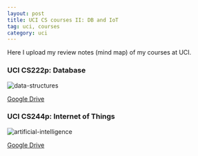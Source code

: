 ```yaml
---
layout: post
title: UCI CS courses II: DB and IoT
tag: uci, courses
category: uci
---
```

Here I upload my review notes (mind map) of my courses at UCI.

### UCI CS222p: Database
![data-structures](http://pair5904t.bkt.clouddn.com/2018-06-23-UCI-courses2/Database.jpg)  

[Google Drive](https://drive.google.com/open?id=1WT6QY2nf7sOkwwlpW5gCS3QawVGdBRkG)

### UCI CS244p: Internet of Things
![artificial-intelligence](http://pair5904t.bkt.clouddn.com/2018-06-23-UCI-courses2/IoT.jpg)

[Google Drive](https://drive.google.com/open?id=1pMPcWUHRqoPeDl1JBo0KBME0W6pRx0Zh)